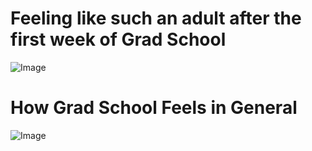 # **Feeling like such an adult after the first week of Grad School**

![Image](https://www.memesmonkey.com/images/memesmonkey/60/60a63d2d3b7d142d7920c001511d86e9.jpeg)

# **How Grad School Feels in General**

![Image](https://i.chzbgr.com/full/9526880000/hEC83C134/person-one-does-not-simply-sleep-grad-school-mem-em-akernet)
